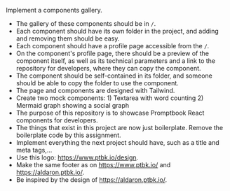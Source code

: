 Implement a components gallery.

- The gallery of these components should be in `/`.
- Each component should have its own folder in the project, and adding and removing them should be easy.
- Each component should have a profile page accessible from the `/`.
- On the component's profile page, there should be a preview of the component itself, as well as its technical parameters and a link to the repository for developers, where they can copy the component.
- The component should be self-contained in its folder, and someone should be able to copy the folder to use the component.
- The page and components are designed with Tailwind.
- Create two mock components:
        1) Textarea with word counting
        2) Mermaid graph showing a social graph
- The purpose of this repository is to showcase Promptbook React components for developers.
- The things that exist in this project are now just boilerplate. Remove the boilerplate code by this assignment.
- Implement everything the next project should have, such as a title and meta tags,...
- Use this logo: https://www.ptbk.io/design.
- Make the same footer as on https://www.ptbk.io/ and https://aldaron.ptbk.io/.
- Be inspired by the design of https://aldaron.ptbk.io/.